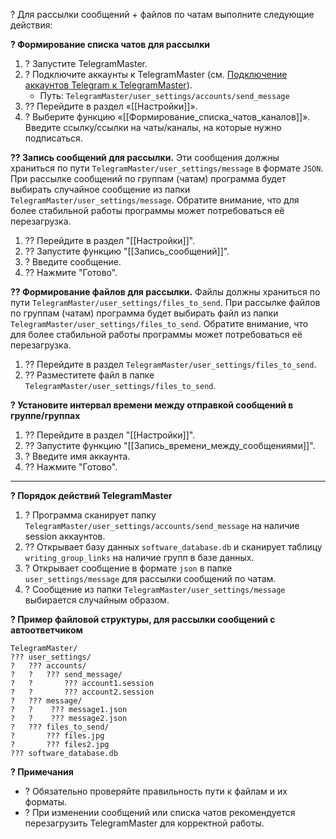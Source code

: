 ? Для рассылки сообщений + файлов по чатам выполните следующие действия:

**? Формирование списка чатов для рассылки**
1. ? Запустите TelegramMaster.
2. ? Подключите аккаунты к TelegramMaster (см. [Подключение аккаунтов Telegram к TelegramMaster](https://github.com/pyadrus/telegram_bot_smm/blob/01e9bda9119a011329e9099f7fc5004c455a0ae6/docs/%D0%9F%D0%BE%D0%B4%D0%BA%D0%BB%D1%8E%D1%87%D0%B5%D0%BD%D0%B8%D0%B5_%D0%B0%D0%BA%D0%BA%D0%B0%D1%83%D0%BD%D1%82%D0%BE%D0%B2/%D0%9F%D0%BE%D0%B4%D0%BA%D0%BB%D1%8E%D1%87%D0%B5%D0%BD%D0%B8%D0%B5_%D0%B0%D0%BA%D0%BA%D0%B0%D1%83%D0%BD%D1%82%D0%BE%D0%B2.md)). 
   - Путь: `TelegramMaster/user_settings/accounts/send_message`
3. ?? Перейдите в раздел «[[Настройки]]».
4. ? Выберите функцию «[[Формирование_списка_чатов_каналов]]». Введите ссылку/ссылки на чаты/каналы, на которые нужно подписаться.

**?? Запись сообщений для рассылки.**
Эти сообщения должны храниться по пути `TelegramMaster/user_settings/message` в формате `JSON`. При рассылке сообщений по группам (чатам) программа будет выбирать случайное сообщение из папки `TelegramMaster/user_settings/message`. Обратите внимание, что для более стабильной работы программы может потребоваться её перезагрузка.

1. ?? Перейдите в раздел "[[Настройки]]".
2. ?? Запустите функцию "[[Запись_сообщений]]".
3. ? Введите сообщение.
4. ?? Нажмите "Готово".

**?? Формирование файлов для рассылки.**
Файлы должны храниться по пути `TelegramMaster/user_settings/files_to_send`. При рассылке файлов по группам (чатам) программа будет выбирать файл из папки `TelegramMaster/user_settings/files_to_send`. Обратите внимание, что для более стабильной работы программы может потребоваться её перезагрузка.

1. ?? Перейдите в раздел `TelegramMaster/user_settings/files_to_send`.
2. ?? Разместитете файл в папке `TelegramMaster/user_settings/files_to_send`.

**? Установите интервал времени между отправкой сообщений в группе/группах**
1. ?? Перейдите в раздел "[[Настройки]]".
2. ?? Запустите функцию "[[Запись_времени_между_сообщениями]]".
3. ? Введите имя аккаунта.
4. ?? Нажмите "Готово".

<hr align="center"/>

**? Порядок действий TelegramMaster**

1. ? Программа сканирует папку `TelegramMaster/user_settings/accounts/send_message` на наличие session аккаунтов.
2. ?? Открывает базу данных `software_database.db` и сканирует таблицу `writing_group_links` на наличие групп в базе данных.
3. ? Открывает сообщение в формате `json` в папке `user_settings/message` для рассылки сообщений по чатам.
4. ? Сообщение из папки `TelegramMaster/user_settings/message` выбирается случайным образом.

**? Пример файловой структуры, для рассылки сообщений с автоответчиком**

```plaintext
TelegramMaster/
??? user_settings/
?   ??? accounts/
?   ?   ??? send_message/
?   ?       ??? account1.session
?   ?       ??? account2.session
?   ??? message/
?   ?    ??? message1.json
?   ?    ??? message2.json
?   ??? files_to_send/
?       ??? files.jpg
?       ??? files2.jpg
??? software_database.db
```

**? Примечания**
- ? Обязательно проверяйте правильность пути к файлам и их форматы.
- ? При изменении сообщений или списка чатов рекомендуется перезагрузить TelegramMaster для корректной работы.